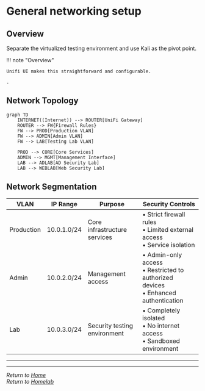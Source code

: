 # General networking setup

## Overview

Separate the virtualized testing environment and use Kali as the pivot point.

!!! note "Overview"

    Unifi UI makes this straightforward and configurable. 

    .

## Network Topology

```mermaid
graph TD
    INTERNET((Internet)) --> ROUTER[UniFi Gateway]
    ROUTER --> FW{Firewall Rules}
    FW --> PROD[Production VLAN]
    FW --> ADMIN[Admin VLAN]
    FW --> LAB[Testing Lab VLAN]
    
    PROD --> CORE[Core Services]
    ADMIN --> MGMT[Management Interface]
    LAB --> ADLAB[AD Security Lab]
    LAB --> WEBLAB[Web Security Lab]
```

## Network Segmentation

| VLAN       | IP Range    | Purpose                      | Security Controls                                                                      |
| ---------- | ----------- | ---------------------------- | -------------------------------------------------------------------------------------- |
| Production | 10.0.1.0/24 | Core infrastructure services | • Strict firewall rules<br>• Limited external access<br>• Service isolation            |
| Admin      | 10.0.2.0/24 | Management access            | • Admin-only access<br>• Restricted to authorized devices<br>• Enhanced authentication |
| Lab        | 10.0.3.0/24 | Security testing environment | • Completely isolated<br>• No internet access<br>• Sandboxed environment               |

---

---

_Return to [Home](../index.md)_\
_Return to [Homelab](../homelab/index.md)_
